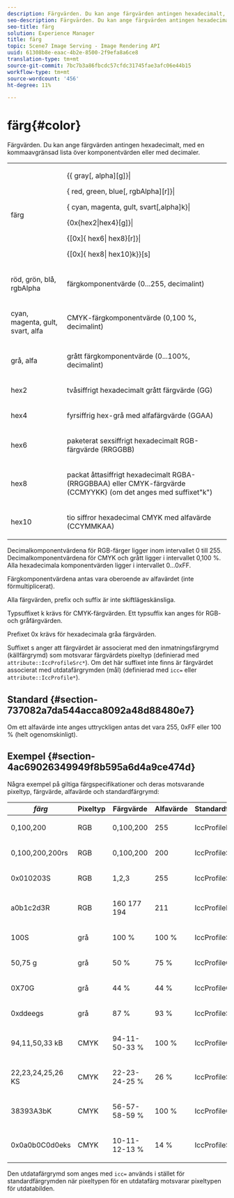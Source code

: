 ```yaml
---
description: Färgvärden. Du kan ange färgvärden antingen hexadecimalt, med en kommaavgränsad lista över komponentvärden eller med decimaler.
seo-description: Färgvärden. Du kan ange färgvärden antingen hexadecimalt, med en kommaavgränsad lista över komponentvärden eller med decimaler.
seo-title: färg
solution: Experience Manager
title: färg
topic: Scene7 Image Serving - Image Rendering API
uuid: 61308b8e-eaac-4b2e-8500-2f9efa8a6ce8
translation-type: tm+mt
source-git-commit: 7bc7b3a86fbcdc57cfdc31745fae3afc06e44b15
workflow-type: tm+mt
source-wordcount: '456'
ht-degree: 11%

---
```



# färg{#color}

Färgvärden. Du kan ange färgvärden antingen hexadecimalt, med en kommaavgränsad lista över komponentvärden eller med decimaler.

<table id="simpletable_9EBE66066E854ABE978F8F7ADC66BDE3"> 
 <tr class="strow"> 
  <td class="stentry"> <p><span class="codeph"> <span class="varname"> färg</span> </span> </p></td> 
  <td class="stentry"> <p> <span class="codeph">{{<span class="varname"> gray</span>[,<span class="varname"> alpha</span>][g]}|</span> </p> <p> <span class="codeph"> {<span class="varname"> red</span>,<span class="varname"> green</span>,<span class="varname"> blue</span>[,<span class="varname"> rgbAlpha</span>][r]}|</span> </p> <p> <span class="codeph"> {<span class="varname"> cyan</span>,  <span class="varname"> magenta</span>,  <span class="varname"> gult</span>,  <span class="varname"> svart</span>[,alpha]k}|</span> </p> <p> <span class="codeph"> {0x{hex2|hex4}[g]}|</span> </p> <p> <span class="codeph">{[0x]{<span class="varname"> hex6</span>|<span class="varname"> hex8</span>}[r]}|</span> </p> <p> <span class="codeph"> {[0x]{<span class="varname"> hex8</span>|<span class="varname"> hex10</span>}k}}[s]</span> </p> </td> 
 </tr> 
 <tr class="strow"> 
  <td class="stentry"> <p><span class="codeph"> <span class="varname"> röd</span>,  <span class="varname"> grön</span>,  <span class="varname"> blå</span>,  <span class="varname"> rgbAlpha</span></span> </p> </td> 
  <td class="stentry"> <p>färgkomponentvärde (0...255, decimalint) </p> </td> 
 </tr> 
 <tr class="strow"> 
  <td class="stentry"> <p><span class="codeph"> <span class="varname"> cyan</span>,  <span class="varname"> magenta</span>,  <span class="varname"> gult</span>,  <span class="varname"> svart</span>,  <span class="varname"> alfa</span></span> </p></td> 
  <td class="stentry"> <p>CMYK-färgkomponentvärde (0,100 %, decimalint) </p></td> 
 </tr> 
 <tr class="strow"> 
  <td class="stentry"> <p><span class="codeph"> <span class="varname"> grå</span>,  <span class="varname"> alfa</span></span> </p> </td> 
  <td class="stentry"> <p>grått färgkomponentvärde (0...100%, decimalint) </p> </td> 
 </tr> 
 <tr class="strow"> 
  <td class="stentry"> <p><span class="codeph"> <span class="varname"> hex2</span> </span> </p></td> 
  <td class="stentry"> <p>tvåsiffrigt hexadecimalt grått färgvärde (GG) </p></td> 
 </tr> 
 <tr class="strow"> 
  <td class="stentry"> <p><span class="codeph"> <span class="varname"> hex4</span> </span> </p> </td> 
  <td class="stentry"> <p>fyrsiffrig hex-grå med alfafärgvärde (GGAA) </p> </td> 
 </tr> 
 <tr class="strow"> 
  <td class="stentry"> <p><span class="codeph"> <span class="varname"> hex6</span> </span> </p> </td> 
  <td class="stentry"> <p>paketerat sexsiffrigt hexadecimalt RGB-färgvärde (RRGGBB) </p></td> 
 </tr> 
 <tr class="strow"> 
  <td class="stentry"> <p><span class="codeph"> <span class="varname"> hex8</span> </span> </p> </td> 
  <td class="stentry"> <p>packat åttasiffrigt hexadecimalt RGBA- (RRGGBBAA) eller CMYK-färgvärde (CCMYYKK) (om det anges med suffixet"k") </p></td> 
 </tr> 
 <tr class="strow"> 
  <td class="stentry"> <p><span class="codeph"> <span class="varname"> hex10</span> </span> </p></td> 
  <td class="stentry"> <p>tio siffror hexadecimal CMYK med alfavärde (CCYMMKAA) </p> </td> 
 </tr> 
</table>

Decimalkomponentvärdena för RGB-färger ligger inom intervallet 0 till 255. Decimalkomponentvärdena för CMYK och grått ligger i intervallet 0,100 %. Alla hexadecimala komponentvärden ligger i intervallet 0...0xFF.

Färgkomponentvärdena antas vara oberoende av alfavärdet (inte förmultiplicerat).

Alla färgvärden, prefix och suffix är inte skiftlägeskänsliga.

Typsuffixet k krävs för CMYK-färgvärden. Ett typsuffix kan anges för RGB- och gråfärgvärden.

Prefixet 0x krävs för hexadecimala gråa färgvärden.

Suffixet s anger att färgvärdet är associerat med den inmatningsfärgrymd (källfärgrymd) som motsvarar färgvärdets pixeltyp (definierad med `attribute::IccProfileSrc*`). Om det här suffixet inte finns är färgvärdet associerat med utdatafärgrymden (mål) (definierad med `icc=` eller `attribute::IccProfile*`).

## Standard {#section-737082a7da544acca8092a48d88480e7}

Om ett alfavärde inte anges uttryckligen antas det vara 255, 0xFF eller 100 % (helt ogenomskinligt).

## Exempel {#section-4ac69026349949f8b595a6d4a9ce474d}

Några exempel på giltiga färgspecifikationer och deras motsvarande pixeltyp, färgvärde, alfavärde och standardfärgrymd:

<table id="table_1539E74A1EC545F1B5398D86A27079D1"> 
 <thead> 
  <tr> 
   <th class="entry"> <b> <i>färg</i> </b> </th> 
   <th class="entry"> <b>Pixeltyp</b> </th> 
   <th class="entry"> <b>Färgvärde</b> </th> 
   <th class="entry"> <b>Alfavärde</b> </th> 
   <th class="entry"> <b>Standardfärgrymd  </b> </th> 
  </tr> 
 </thead>
 <tbody> 
  <tr> 
   <td> <p>0,100,200 </p> </td> 
   <td> <p>RGB </p> </td> 
   <td> <p>0,100,200 </p> </td> 
   <td> <p>255 </p> </td> 
   <td> <p> <span class="codeph"> IccProfileRgb</span> </p> </td> 
  </tr> 
  <tr> 
   <td> <p>0,100,200,200rs </p> </td> 
   <td> <p>RGB </p> </td> 
   <td> <p>0,100,200 </p> </td> 
   <td> <p>200 </p> </td> 
   <td> <p> <span class="codeph"> IccProfileSrcRgb</span> </p> </td> 
  </tr> 
  <tr> 
   <td> <p>0x010203S </p> </td> 
   <td> <p>RGB </p> </td> 
   <td> <p>1,2,3 </p> </td> 
   <td> <p>255 </p> </td> 
   <td> <p> <span class="codeph"> IccProfileSrcRgb</span> </p> </td> 
  </tr> 
  <tr> 
   <td> <p>a0b1c2d3R </p> </td> 
   <td> <p>RGB </p> </td> 
   <td> <p>160 177 194 </p> </td> 
   <td> <p>211 </p> </td> 
   <td> <p> <span class="codeph"> IccProfileRgb</span> </p> </td> 
  </tr> 
  <tr> 
   <td> <p>100S </p> </td> 
   <td> <p>grå </p> </td> 
   <td> <p>100 % </p> </td> 
   <td> <p>100 % </p> </td> 
   <td> <p> <span class="codeph"> IccProfileSrcGray</span> </p> </td> 
  </tr> 
  <tr> 
   <td> <p>50,75 g </p> </td> 
   <td> <p>grå </p> </td> 
   <td> <p>50 % </p> </td> 
   <td> <p>75 % </p> </td> 
   <td> <p> <span class="codeph"> IccProfileGray</span> </p> </td> 
  </tr> 
  <tr> 
   <td> <p>0X70G </p> </td> 
   <td> <p>grå </p> </td> 
   <td> <p>44 % </p> </td> 
   <td> <p>44 % </p> </td> 
   <td> <p> <span class="codeph"> IccProfileGray</span> </p> </td> 
  </tr> 
  <tr> 
   <td> <p>0xddeegs </p> </td> 
   <td> <p>grå </p> </td> 
   <td> <p>87 % </p> </td> 
   <td> <p>93 % </p> </td> 
   <td> <p> <span class="codeph"> IccProfileSrcGray  </span> </p> </td> 
  </tr> 
  <tr> 
   <td> <p>94,11,50,33 kB </p> </td> 
   <td> <p>CMYK </p> </td> 
   <td> <p>94-11-50-33 % </p> </td> 
   <td> <p>100 % </p> </td> 
   <td> <p> <span class="codeph"> IccProfileCmyk</span> </p> </td> 
  </tr> 
  <tr> 
   <td> <p>22,23,24,25,26 KS </p> </td> 
   <td> <p>CMYK </p> </td> 
   <td> <p>22-23-24-25 % </p> </td> 
   <td> <p>26 % </p> </td> 
   <td> <p> <span class="codeph"> IccProfileSrcCmyk</span> </p> </td> 
  </tr> 
  <tr> 
   <td> <p>38393A3bK </p> </td> 
   <td> <p>CMYK </p> </td> 
   <td> <p>56-57-58-59 % </p> </td> 
   <td> <p>100 % </p> </td> 
   <td> <p> <span class="codeph"> IccProfileCmyk</span> </p> </td> 
  </tr> 
  <tr> 
   <td> <p>0x0a0b0C0d0eks </p> </td> 
   <td> <p>CMYK </p> </td> 
   <td> <p>10-11-12-13 % </p> </td> 
   <td> <p>14 % </p> </td> 
   <td> <p> <span class="codeph"> IccProfileSrcCmyk</span> </p> </td> 
  </tr> 
 </tbody> 
</table>

Den utdatafärgrymd som anges med `icc=` används i stället för standardfärgrymden när pixeltypen för en utdatafärg motsvarar pixeltypen för utdatabilden.
